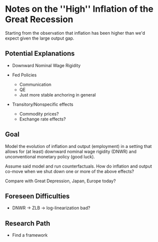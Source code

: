 Notes on the ''High'' Inflation of the Great Recession
======================================================

Starting from the observation that inflation has been higher than we'd expect given the large output gap.

Potential Explanations
-------------------------

* Downward Nominal Wage Rigidity
* Fed Policies

  * Communication
  * QE
  * Just more stable anchoring in general

* Transitory/Nonspecific effects
  
  * Commodity prices?
  * Exchange rate effects?

Goal
-------

Model the evolution of inflation and output (employment) in a setting that allows for (at least) downward nominal wage rigidity (DNWR) and unconventional monetary policy (good luck).

Assume said model and run counterfactuals.  How do inflation and output co-move when we shut down one or more of the above effects?

Compare with Great Depression, Japan, Europe today?

Foreseen Difficulties
---------------------

* DNWR -> ZLB -> log-linearization bad?

Research Path
-------------

* Find a framework
